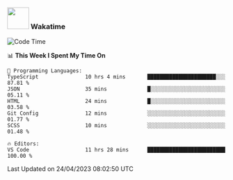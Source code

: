 ### <img src="https://media.giphy.com/media/VgCDAzcKvsR6OM0uWg/giphy.gif" width="50"> Wakatime

  <!--START_SECTION:waka-->
![Code Time](http://img.shields.io/badge/Code%20Time-1%2C380%20hrs%2050%20mins-blue)

📊 **This Week I Spent My Time On** 

```text
💬 Programming Languages: 
TypeScript               10 hrs 4 mins       ██████████████████████░░░   87.81 % 
JSON                     35 mins             █░░░░░░░░░░░░░░░░░░░░░░░░   05.11 % 
HTML                     24 mins             █░░░░░░░░░░░░░░░░░░░░░░░░   03.58 % 
Git Config               12 mins             ░░░░░░░░░░░░░░░░░░░░░░░░░   01.77 % 
SCSS                     10 mins             ░░░░░░░░░░░░░░░░░░░░░░░░░   01.48 % 

🔥 Editors: 
VS Code                  11 hrs 28 mins      █████████████████████████   100.00 % 
```


 Last Updated on 24/04/2023 08:02:50 UTC
<!--END_SECTION:waka-->

